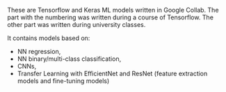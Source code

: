 These are Tensorflow and Keras ML models written in Google Collab.
The part with the numbering was written during a course of Tensorflow.
The other part was written during university classes.

It contains models based on:
* NN regression,
* NN binary/multi-class classification,
* CNNs,
* Transfer Learning with EfficientNet and ResNet (feature extraction models and fine-tuning models)
